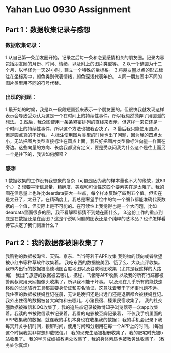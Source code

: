 # Yahan Luo 0930 Assignment
## Part 1：数据收集记录与感想
### 数据收集记录：
1.从自己第一条朋友圈开始，记录之后每一条和恋爱感情相关的朋友圈。记录内容包括朋友圈的月份、时间、情绪、以及附上的图片类型等。
2.以一个整圆为十二个月，以半径为一天24小时，建立一个特殊的坐标系。
3.将朋友圈以点的形式标注在坐标系中，颜色类别代表情绪，颜色深浅代表年份。
4.同一朋友圈中不同的图片类型用不同的符号代替。
### 出现的问题：
1.最开始的时候，我是以一段段短圆弧来表示一个朋友圈的。但很快我就发现这样表示会导致受众认为这是一个在时间上的持续性事件。所以我毅然抛弃了用圆弧的想法。
2.然后，我企图使用一条条紧密排列的直线来表示，但这样一来它还是一个时间上的持续性事件，所以这个方法也被我否决了。
3.最后我只能使用圆点。但是圆点真的不好看。
4.标注使用图片类型的时候也出了问题，因为我的圆点太小，无法把图片类型直接标注在圆点上面，我只好把图片类型像标注向量一样画在旁边。这些向量的方向、长度我都没有定义，要是受众问我为什么这个是往上而另一个是往下的，我该如何解释？
### 感想
1.数据收集的工作没有我想象的复杂（可能是因为我的样本量也不大的缘故，就83个。）
2.想要平衡信息量、精确度、美观和可读性这四个要素实在是太难了。我的图在信息量上也许比deardata要大一些点，每个样本反映了四到五个值。但实在是太丑了，太丑了。在精确度上，我总是奢望手绘中的每一个细节都能准确代表数据的一个值，但实际上是不可能的。在可读性上我觉得也是一个大问题，比如deardata里面很多的图，我不看解释都猜不到她在画什么。
3.这份工作的重点到底是在数据还是在画图？这是个说明问题的图表还是个纯粹的艺术品？也许怎样看待它决定了我们侧重什么？
## Part 2：我的数据都被谁收集了？
我购物的数据被淘宝、天猫、京东、当当等若干APP收集
我购物的倾向或者欲望被小红书等种草软件收集着。
我吃东西的数据被美团、饿了么、大众点评收集。
我市内出行的数据被高德地图百度地图以及谷歌地图收集（尤其是我这样的大路痴）
我出门旅游的数据被去哪儿，携程，飞猪等APP收集
以及我的所有行踪都被警察叔叔用天网摄像头收集了，所以我不能干坏事。
以及现在几乎所有的能快速移动的长途旅行工具都需要身份证和实名验证，这意味着我干了坏事也跑不远。
我住宿的数据被楼妈登记在册，无论是晚归还是出远门还是退宿都会被楼妈登记。
我外出住宿的数据被各大宾馆和去哪儿，小猪民宿、榛果民宿收集了。
我的社交圈数据被微信和QQ收集了，我的追热点记录被微博知乎浏览器等一众app收集着。我读的书被微信读书记录着，我看的电影被豆瓣记录着，
不仅我手机里面的APP收集我的数据，就连我的手机本身也在收集我的数据；
我的手机会记录下我每天开关手机时间，锁屏时间，使用时间和分别用在每一个APP上的时间。（每当这个时候我就非常想卸载微信。）
我的现充生活被相册收集了，我的肥宅时光被b站收集了。
我的学习成绩被教务处收集了，我的身体素质也被教务处收集了。（教务处你真烦）
